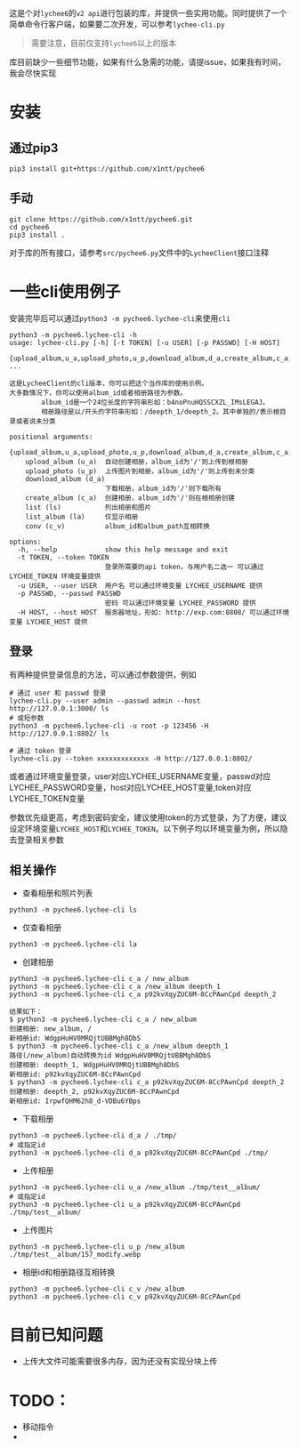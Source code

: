 
这是个对`lychee6`的`v2 api`进行包装的库，并提供一些实用功能。同时提供了一个简单命令行客户端，如果要二次开发，可以参考`lychee-cli.py`

> 需要注意，目前仅支持`lychee6`以上的版本

库目前缺少一些细节功能，如果有什么急需的功能，请提issue，如果我有时间，我会尽快实现

# 安装

## 通过pip3

```shell
pip3 install git+https://github.com/x1ntt/pychee6
```

## 手动

```shell
git clone https://github.com/x1ntt/pychee6.git
cd pychee6
pip3 install .
```

对于库的所有接口，请参考`src/pychee6.py`文件中的`LycheeClient`接口注释

# 一些cli使用例子

安装完毕后可以通过`python3 -m pychee6.lychee-cli`来使用`cli`

```shell
python3 -m pychee6.lychee-cli -h
usage: lychee-cli.py [-h] [-t TOKEN] [-u USER] [-p PASSWD] [-H HOST]
                     {upload_album,u_a,upload_photo,u_p,download_album,d_a,create_album,c_a,list,ls,list_album,la,conv,c_v} ...

这是LycheeClient的cli版本，你可以把这个当作库的使用示例。
大多数情况下，你可以使用album_id或者相册路径为参数。
        album_id是一个24位长度的字符串形如：b4noPnuHQSSCXZL_IMsLEGAJ。
        相册路径是以/开头的字符串形如：/deepth_1/deepth_2。其中单独的/表示根目录或者说未分类

positional arguments:
  {upload_album,u_a,upload_photo,u_p,download_album,d_a,create_album,c_a,list,ls,list_album,la,conv,c_v}
    upload_album (u_a)  自动创建相册，album_id为'/'则上传到根相册
    upload_photo (u_p)  上传图片到相册，album_id为'/'则上传到未分类
    download_album (d_a)
                        下载相册，album_id为'/'则下载所有
    create_album (c_a)  创建相册，album_id为'/'则在根相册创建
    list (ls)           列出相册和图片
    list_album (la)     仅显示相册
    conv (c_v)          album_id和album_path互相转换

options:
  -h, --help            show this help message and exit
  -t TOKEN, --token TOKEN
                        登录所需要的api token，与用户名二选一 可以通过 LYCHEE_TOKEN 环境变量提供
  -u USER, --user USER  用户名 可以通过环境变量 LYCHEE_USERNAME 提供
  -p PASSWD, --passwd PASSWD
                        密码 可以通过环境变量 LYCHEE_PASSWORD 提供
  -H HOST, --host HOST  服务器地址，形如: http://exp.com:8808/ 可以通过环境变量 LYCHEE_HOST 提供
```

## 登录
有两种提供登录信息的方法，可以通过参数提供，例如
```shell
# 通过 user 和 passwd 登录
lychee-cli.py --user admin --passwd admin --host http://127.0.0.1:3000/ ls
# 或短参数
python3 -m pychee6.lychee-cli -u root -p 123456 -H http://127.0.0.1:8802/ ls

# 通过 token 登录
lychee-cli.py --token xxxxxxxxxxxxx -H http://127.0.0.1:8802/
```
或者通过环境变量登录，user对应LYCHEE_USERNAME变量，passwd对应LYCHEE_PASSWORD变量，host对应LYCHEE_HOST变量,token对应LYCHEE_TOKEN变量

参数优先级更高，考虑到密码安全，建议使用token的方式登录，为了方便，建议设定环境变量`LYCHEE_HOST`和`LYCHEE_TOKEN`。以下例子均以环境变量为例，所以隐去登录相关参数

## 相关操作

+ 查看相册和照片列表
```shell
python3 -m pychee6.lychee-cli ls
```

+ 仅查看相册
```shell
python3 -m pychee6.lychee-cli la
```

+ 创建相册
```shell
python3 -m pychee6.lychee-cli c_a / new_album
python3 -m pychee6.lychee-cli c_a /new_album deepth_1
python3 -m pychee6.lychee-cli c_a p92kvXqyZUC6M-8CcPAwnCpd deepth_2

结果如下：
$ python3 -m pychee6.lychee-cli c_a / new_album
创建相册: new_album, /
新相册id: WdgpHuHV0MRQjtUBBMgh8DbS
$ python3 -m pychee6.lychee-cli c_a /new_album deepth_1
路径(/new_album)自动转换为id WdgpHuHV0MRQjtUBBMgh8DbS
创建相册: deepth_1, WdgpHuHV0MRQjtUBBMgh8DbS
新相册id: p92kvXqyZUC6M-8CcPAwnCpd
$ python3 -m pychee6.lychee-cli c_a p92kvXqyZUC6M-8CcPAwnCpd deepth_2
创建相册: deepth_2, p92kvXqyZUC6M-8CcPAwnCpd
新相册id: IrpwfQHM62h8_d-VDBu6YBps
```

+ 下载相册
```shell
python3 -m pychee6.lychee-cli d_a / ./tmp/
# 或指定id
python3 -m pychee6.lychee-cli d_a p92kvXqyZUC6M-8CcPAwnCpd ./tmp/
```

+ 上传相册
```shell
python3 -m pychee6.lychee-cli u_a /new_album ./tmp/test__album/
# 或指定id
python3 -m pychee6.lychee-cli u_a p92kvXqyZUC6M-8CcPAwnCpd ./tmp/test__album/
```

+ 上传图片
```shell
python3 -m pychee6.lychee-cli u_p /new_album ./tmp/test__album/157_modify.webp
```

+ 相册id和相册路径互相转换
```shell
python3 -m pychee6.lychee-cli c_v /new_album 
python3 -m pychee6.lychee-cli c_v p92kvXqyZUC6M-8CcPAwnCpd
```


# 目前已知问题

+ 上传大文件可能需要很多内存，因为还没有实现分块上传

# TODO：

+ 移动指令
+ 